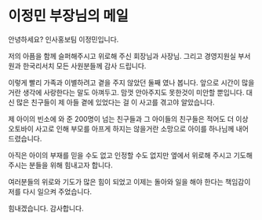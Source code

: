 # 이정민 부장님의 메일


안녕하세요? 인사홍보팀 이정민입니다.

저의 아픔을 함께 슬퍼해주시고 위로해 주신 회장님과 사장님. 그리고 경영지원실 부서원과 한국리서치 모든 사원분들께 감사 드립니다.

이렇게 빨리 가족과 이별하려고 곁을 주지 않았던 둘째 였나 봅니다.
앞으로 시간이 많을거란 생각에 사랑한다는 말도 아껴두고. 맘껏 안아주지도 못한것이 미안할 뿐입니다. 
대신 많은 친구들이 제 아들 곁에 있었다는 걸 이 사고를 겪고야 알았습니다.

제 아이의 빈소에 와 준 200명이 넘는 친구들과 그 아이들의 친구들은 적어도 더 이상 오토바이 사고로 인해 부모를 아프게 하지는 
않을거란 소망으로  아이를 하나님께 내어 드렸습니다. 

아직은 아이의 부재를 믿을 수도 없고 인정할 수도 없지만 
옆에서 위로해 주시고 기도해 주시는 분들을 위해 힘내고자 합니다. 

여러분들의 위로와 기도가 많은 힘이 되었고 이제는 돌아와 일을 해야 한다는 책임감이 저를 다시 일으켜 주었습니다.

힘내겠습니다.
감사합니다. 
